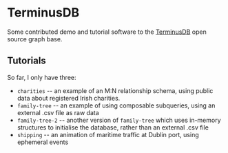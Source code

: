 # TerminusDB
Some contributed demo and tutorial software to the [TerminusDB](https://terminusdb.com/) open source graph base.

## Tutorials
So far,  I only have three:
* `charities` -- an example of an M:N relationship schema,  using public data about registered Irish charities.
* `family-tree` -- an example of using composable subqueries,  using an external .csv file as raw data
* `family-tree-2` -- another version of `family-tree` which uses in-memory structures to initialise the database,  rather than an external .csv file
* `shipping` -- an animation of maritime traffic at Dublin port, using ephemeral events
